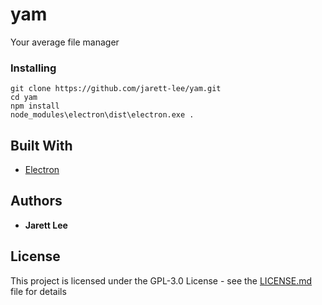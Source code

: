 # yam

Your average file manager

### Installing

```
git clone https://github.com/jarett-lee/yam.git
cd yam
npm install
node_modules\electron\dist\electron.exe .
```

## Built With

* [Electron](https://electronjs.org/)

## Authors

* **Jarett Lee**

## License

This project is licensed under the GPL-3.0 License - see the [LICENSE.md](LICENSE.md) file for details
